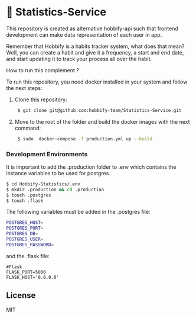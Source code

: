 # 📢  Statistics-Service

This repository is created as alternative hobbify-api  such that frontend development can make data representation of each user in app. 

Remember that Hobbify is a habits tracker system, what does that mean? Well, you can create a habit and give it a frequency, a start and end date, and start updating it to track your process all over the habit.

How to run this complement ?

To run this repository, you need docker installed in your system and follow the next steps:

1. Clone this repository:
    ```sh
     $ git clone git@github.com:hobbify-team/Statistics-Service.git
    ```
2. Move to the root of the folder and build the docker images with the next command:
    ```sh
     $ sudo  docker-compose -f production.yml up --build
    ```
### Development Environments

It is important to add the .production folder to .env which contains the instance variables to be used for postgres.

```sh
$ cd Hobbify-Statistics/.env
$ mkdir .production && cd .production
$ touch .postgres
$ touch .flask
```

The following variables must be added in the .postgres file:

```sh
POSTGRES_HOST=
POSTGRES_PORT=
POSTGRES_DB=
POSTGRES_USER=
POSTGRES_PASSWORD=
```
and the .flask file:

```
#Flask
FLASK_PORT=5000
FLASK_HOST='0.0.0.0'
```


License
----

MIT

